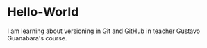 # Hello-World
 I am learning about versioning in Git and GitHub in teacher Gustavo Guanabara's course.
